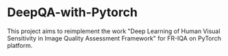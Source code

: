 # DeepQA-with-Pytorch

This project aims to reimplement the work "Deep Learning of Human Visual Sensitivity in Image Quality Assessment Framework" for FR-IQA on PyTorch platform.

